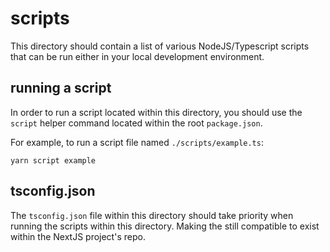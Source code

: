 # scripts

This directory should contain a list of various NodeJS/Typescript scripts that
can be run either in your local development environment.

## running a script

In order to run a script located within this directory, you should use the
`script` helper command located within the root `package.json`.

For example, to run a script file named `./scripts/example.ts`:

```
yarn script example
```

## tsconfig.json

The `tsconfig.json` file within this directory should take priority when running
the scripts within this directory. Making the still compatible to exist within
the NextJS project's repo.
